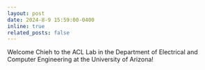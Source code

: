 ```yaml
---
layout: post
date: 2024-8-9 15:59:00-0400
inline: true
related_posts: false
---
```


Welcome Chieh to the ACL Lab in the Department of Electrical and Computer Engineering at the University of Arizona!
